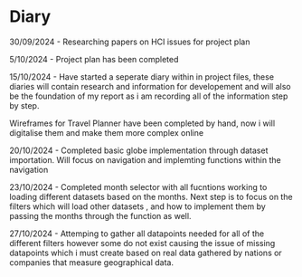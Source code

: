 # Diary

30/09/2024 - Researching papers on HCI issues for project plan

5/10/2024 - Project plan has been completed

15/10/2024 - Have started a seperate diary within in project files, these diaries will contain research and information for developement and will also be the foundation of my report as i am recording all of the information step by step.

Wireframes for Travel Planner have been completed by hand, now i will digitalise them and make them more complex online 


20/10/2024 - Completed basic globe implementation through dataset importation.
Will focus on navigation and implemting functions within the navigation

23/10/2024 - Completed month selector with all fucntions working to loading different datasets based on the months.
Next step is to focus on the filters which will load other datasets , and how to implement them by passing the months through the function as well.

27/10/2024 - Attemping to gather all datapoints needed for all of the different filters however some do not exist causing the issue of missing datapoints which i must create based on real data gathered by nations or companies that measure geographical data.
